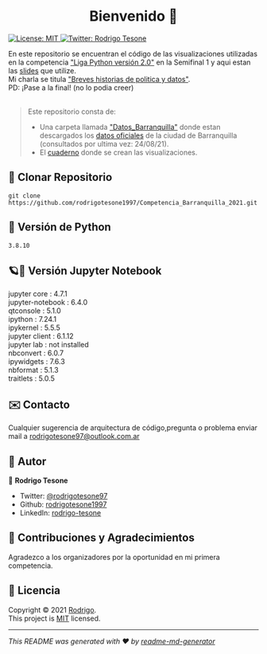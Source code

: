 <h1 align="center">Bienvenido 👋</h1>
<p>
    <a href="LICENSE" target="_blank">
    <img alt="License: MIT" src="https://img.shields.io/badge/License-MIT-yellow.svg" />
  </a>
  <a href="https://twitter.com/rodrigotesone97" target="_blank">
    <img alt="Twitter: Rodrigo Tesone" src="https://img.shields.io/twitter/follow/rodrigotesone97.svg?style=social" />
  </a>
</p>

En este repositorio se encuentran el código de las visualizaciones utilizadas en la competencia ["Liga Python versión 2.0"](https://pybaq.co/blog/liga-python/) en la Semifinal 1 y aqui estan las [slides](https://docs.google.com/presentation/d/1e4ibCu9q8bI2CHEN_gxeMoiEmV_ZcnhZeP8tEZewgoc/edit?usp=sharing) que utilize.</br>
Mi charla se titula ["Breves historias de politica y datos"](https://youtu.be/9fvHu0WceO0?t=03m20s).</br>
PD: ¡Pase a la final! (no lo podia creer)</br></br>

> Este repositorio consta de:
> - Una carpeta llamada ["Datos_Barranquilla"](Datos_Barranquilla) donde estan descargados los [datos oficiales](https://www.datos.gov.co/browse?q=Alcaldia+Barranquilla) de la ciudad de Barranquilla (consultados por ultima vez: 24/08/21).
> - El [cuaderno](Python_Barranquilla.ipynb) donde se crean las visualizaciones.


## 📂 Clonar Repositorio

```
git clone https://github.com/rodrigotesone1997/Competencia_Barranquilla_2021.git
```

## 🐍 Versión de Python

```
3.8.10
```

## 🪐📓 Versión Jupyter Notebook

jupyter core     : 4.7.1</br>
jupyter-notebook : 6.4.0</br>
qtconsole        : 5.1.0</br>
ipython          : 7.24.1</br>
ipykernel        : 5.5.5</br>
jupyter client   : 6.1.12</br>
jupyter lab      : not installed</br>
nbconvert        : 6.0.7</br>
ipywidgets       : 7.6.3</br>
nbformat         : 5.1.3</br>
traitlets        : 5.0.5</br>

## ✉️ Contacto

Cualquier sugerencia de arquitectura de código,pregunta o problema enviar mail a rodrigotesone97@outlook.com.ar

## 🤔 Autor

👤 **Rodrigo Tesone**

* Twitter: [@rodrigotesone97](https://twitter.com/rodrigotesone97)
* Github: [rodrigotesone1997](https://github.com/rodrigotesone1997)
* LinkedIn: [rodrigo-tesone](https://www.linkedin.com/in/rodrigo-tesone/)

## 🤝 Contribuciones y Agradecimientos

Agradezco a los organizadores por la oportunidad en mi primera competencia.

## 📝 Licencia

Copyright © 2021 [Rodrigo](https://github.com/rodrigotesone1997).<br />
This project is [MIT](LICENSE) licensed.

***

_This README was generated with ❤️ by [readme-md-generator](https://github.com/kefranabg/readme-md-generator)_
